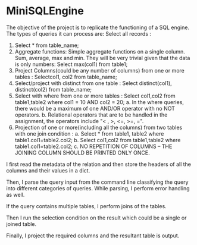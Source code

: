 # MiniSQLEngine
The objective of the project is to replicate the functioning of a SQL engine.
The types of queries it can process are:
Select all records :
1. Select * from table_name;
2. Aggregate functions: Simple aggregate functions on a single column.
Sum, average, max and min. They will be very trivial given that the data is only
numbers:
Select max(col1) from table1;
3. Project Columns(could be any number of columns) from one or more tables : Selectcol1, col2 from table_name;
4. Select/project with distinct from one table : Select distinct(col1), distinct(col2)
from table_name;
5. Select with where from one or more tables : Select col1,col2 from table1,table2 where
col1 = 10 AND col2 = 20;
a. In the where queries, there would be a maximum of one AND/OR operator
with no NOT operators.
b. Relational operators that are to be handled in the assignment, the operators
include "< , >, <=, >=, =".
6. Projection of one or more(including all the columns) from two tables with one join
condition :
a. Select * from table1, table2 where table1.col1=table2.col2;
b. Select col1,col2 from table1,table2 where table1.col1=table2.col2;
c. NO REPETITION OF COLUMNS – THE JOINING COLUMN SHOULD BE
PRINTED ONLY ONCE.

I first read the metadata of the relation and then store the headers of all the columns and their values in a dict.

Then, I parse the query input from the command line classifying the query into different categories of queries. While parsing, I perform error handling as well.

If the query contains multiple tables, I perform joins of the tables.

Then I run the selection condition on the result which could be a single or joined table.

Finally, I project the required columns and the resultant table is output.
